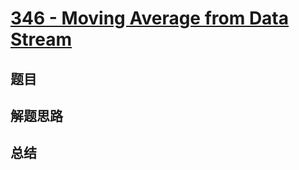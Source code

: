 # [346 - Moving Average from Data Stream](https://leetcode.com/problems/moving-average-from-data-stream/)

## 题目


## 解题思路


## 总结


